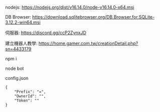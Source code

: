 nodejs: https://nodejs.org/dist/v16.14.0/node-v16.14.0-x64.msi

DB Browser: https://download.sqlitebrowser.org/DB.Browser.for.SQLite-3.12.2-win64.msi

伺服器: https://discord.gg/ccP2ZynxJD

建立機器人教學: https://home.gamer.com.tw/creationDetail.php?sn=4433179

npm i

node bot

config.json
```
{
    "Prefix": "=",
    "OwnerId": "",
    "Token": ""
}
```